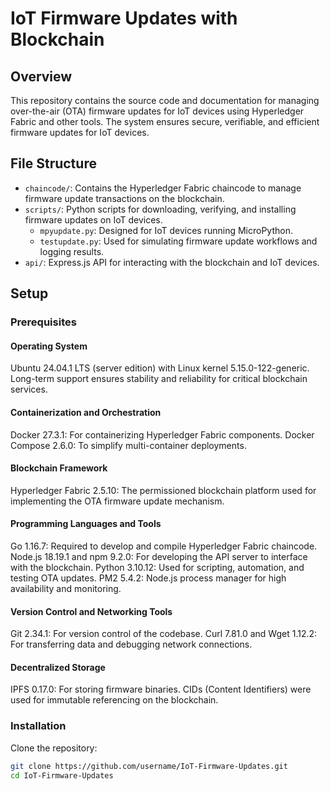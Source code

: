 # IoT Firmware Updates with Blockchain

## Overview
This repository contains the source code and documentation for managing over-the-air (OTA) firmware updates for IoT devices using Hyperledger Fabric and other tools. The system ensures secure, verifiable, and efficient firmware updates for IoT devices.

## File Structure
- `chaincode/`: Contains the Hyperledger Fabric chaincode to manage firmware update transactions on the blockchain.
- `scripts/`: Python scripts for downloading, verifying, and installing firmware updates on IoT devices.
  - `mpyupdate.py`: Designed for IoT devices running MicroPython.
  - `testupdate.py`: Used for simulating firmware update workflows and logging results.
- `api/`: Express.js API for interacting with the blockchain and IoT devices.

## Setup
### Prerequisites
#### Operating System
Ubuntu 24.04.1 LTS (server edition) with Linux kernel 5.15.0-122-generic.
Long-term support ensures stability and reliability for critical blockchain services.

#### Containerization and Orchestration
Docker 27.3.1: For containerizing Hyperledger Fabric components.
Docker Compose 2.6.0: To simplify multi-container deployments.

#### Blockchain Framework
Hyperledger Fabric 2.5.10: The permissioned blockchain platform used for implementing the OTA firmware update mechanism.
    
#### Programming Languages and Tools
Go 1.16.7: Required to develop and compile Hyperledger Fabric chaincode.
Node.js 18.19.1 and npm 9.2.0: For developing the API server to interface with the blockchain.
Python 3.10.12: Used for scripting, automation, and testing OTA updates.
PM2 5.4.2: Node.js process manager for high availability and monitoring.

#### Version Control and Networking Tools
Git 2.34.1: For version control of the codebase.
Curl 7.81.0 and Wget 1.12.2: For transferring data and debugging network connections.

#### Decentralized Storage
IPFS 0.17.0: For storing firmware binaries. CIDs (Content Identifiers) were used for immutable referencing on the blockchain.

### Installation
Clone the repository:
   ```bash
   git clone https://github.com/username/IoT-Firmware-Updates.git
   cd IoT-Firmware-Updates
